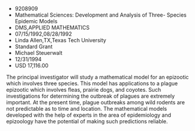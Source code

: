 
* 9208909
* Mathematical Sciences: Development and Analysis of Three- Species Epidemic Models
* DMS,APPLIED MATHEMATICS
* 07/15/1992,08/28/1992
* Linda Allen,TX,Texas Tech University
* Standard Grant
* Michael Steuerwalt
* 12/31/1994
* USD 17,116.00

The principal investigator will study a mathematical model for an epizootic
which involves three species. This model has applications to a plague epizootic
which involves fleas, prairie dogs, and coyotes. Such investigations for
determining the outbreak of plagues are extremely important. At the present
time, plague outbreaks among wild rodents are not predictable as to time and
location. The mathematical models developed with the help of experts in the area
of epidemiology and epizoology have the potential of making such predictions
reliable.
